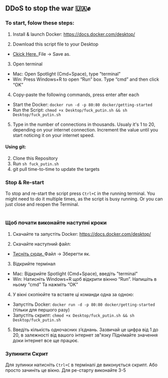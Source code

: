## DDoS to stop the war 🇺🇦✊

### To start, folow these steps:

1. Install & launch Docker: https://docs.docker.com/desktop/

2. Download this script file to your Desktop

- <a id="raw-url" href="https://raw.githubusercontent.com/IgorKovr/DDoS-to-stop-the-war/main/fuck_putin.sh">Ckick Here. </a> File -> Save as.

3. Open terminal
- Mac: Open Spotlight (Cmd+Space), type "terminal"
- Win: Press Windows+R to open “Run” box. Type “cmd” and then click “OK”

4. Copy-paste the following commands, press enter after each
- Start the Docker: `docker run -d -p 80:80 docker/getting-started`
- Run the Script: `chmod +x Desktop/fuck_putin.sh && sh Desktop/fuck_putin.sh`

5. Type in the number of connections in thousands.
Usualy it's 1 to 20, depending on your internet connection.
Increment the value until you start noticing it on your internet speed.

#### Using git:

2. Clone this Repository
3. Run `sh fuck_putin.sh`
4. git pull time-to-time to update the targets


### Stop & Re-start
To stop and re-start the script press `Ctrl+C` in the running terminal.
You might need to do it multiple times, as the script is busy running.
Or you can just close and reopen the Terminal.


# 

### Щоб почати виконайте наступні кроки

1. Скачайте та запустіть Docker: https://docs.docker.com/desktop/

2. Скачайте наступний файл: 

- <a id="raw-url" href="https://raw.githubusercontent.com/IgorKovr/DDoS-to-stop-the-war/main/fuck_putin.sh">Тисніть сюди. </a> Файл -> Зберегти як.


3. Відкрийте термінал
- Mac: Відкрийте Spotlight (Cmd+Space), введіть "terminal"
- Win: Натисніть Windows+R щоб відкрити вікнно “Run”. Напишіть в ньому “cmd” Та нажміть “OK”

4. У вікні скопіюйте та вставте ці команди одна за одною:
- Запустіть Docker: `docker run -d -p 80:80 docker/getting-started` (тільки для першого разу)
- Запустіть скрипт: `chmod +x Desktop/fuck_putin.sh && sh Desktop/fuck_putin.sh`

5. Введіть кількість одночасних зʼєднань. 
Зазвичай це цифра від 1 до 20, в залежності від вашого інтернет зв"язку
Піднімайте значення доки інтернет все ще працює.


### Зупинити Скрит
Для зупинки натисніть `Ctrl+C` в терміналі де виконується скрипт.
Або просто зачиніть це вікно.
Для ре-старту виконайте 3-5
